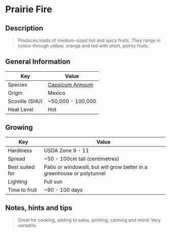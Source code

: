 # Prairie Fire

## Description

> Produces loads of medium-sized hot and spicy fruits. They range in colour through yellow, orange and red with short, pointy fruits.

## General Information

Key | Value
--- | ---
Species | [Capsicum Annuum](../capsicum-annuum)
Origin | Mexico
Scoville (SHU) | ~50,000 - 100,000
Heat Level | Hot

## Growing

Key | Value
--- | -----
Hardiness | USDA Zone 9 - 11
Spread | ~50 - 100cm tall (centimetres)
Best suited for | Patio or windowsill, but will grow better in a greenhouse or polytunnel
Lighting | Full sun
Time to fruit | ~90 - 100 days

## Notes, hints and tips

> Great for cooking, adding to salsa, pickling, canning and more! Very versatile.
